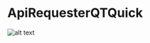 # ApiRequesterQTQuick
 
![alt text](https://github.com/[username]/[reponame]/blob/[branch]/fullprog.jpg?raw=true)
